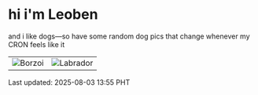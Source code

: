 # hi i'm Leoben

and i like dogs—so have some random dog pics that change whenever my CRON feels like it

|  |  |
|--------|----------|
| ![Borzoi](https://random-dog-vercel.vercel.app/api/random-borzoi?v=1754200518) | ![Labrador](https://random-dog-vercel.vercel.app/api/random-labrador?v=1754200518) |

Last updated: 2025-08-03 13:55 PHT
